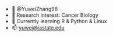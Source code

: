 - 👋 @YuweiZhang98
- 👀 Research interest: Cancer Biology
- 🌱 Currently learning R & Python & Linux
- 📫 yuwei@iastate.edu

<!---
YuweiZhang98/YuweiZhang98 is a ✨ special ✨ repository because its `README.md` (this file) appears on your GitHub profile.
You can click the Preview link to take a look at your changes.
--->
